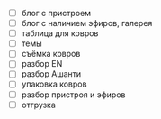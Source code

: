 - [ ] блог с пристроем
- [ ] блог с наличием эфиров, галерея
- [ ] таблица для ковров
- [ ] темы
- [ ] съёмка ковров
- [ ] разбор EN
- [ ] разбор Ашанти
- [ ] упаковка ковров
- [ ] разбор пристроя и эфиров
- [ ] отгрузка